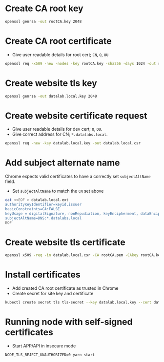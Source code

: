 # Create CA root key

```bash
openssl genrsa -out rootCA.key 2048
```

# Create CA root certificate

- Give user readable details for root cert; `CN`, `O`, `OU`

```bash
openssl req -x509 -new -nodes -key rootCA.key -sha256 -days 1024 -out rootCA.pem
```


# Create website tls key

```bash
openssl genrsa -out datalab.local.key 2048
```

# Create website certificate request

- Give user readable details for dev cert; `O`, `OU`.
- Give correct address for CN; `*.datalabs.local`.

```bash
openssl req -new -key datalab.local.key -out datalab.local.csr
```

# Add subject alternate name

Chrome expects valid certificates to have a correctly set `subjectAltName` field.

- Set `subjectAltName` to match the `CN` set above

```bash
cat <<EOF > datalab.local.ext
authorityKeyIdentifier=keyid,issuer
basicConstraints=CA:FALSE
keyUsage = digitalSignature, nonRepudiation, keyEncipherment, dataEncipherment
subjectAltName=DNS:*.datalabs.local
EOF
```

# Create website tls certificate

```bash
openssl x509 -req -in datalab.local.csr -CA rootCA.pem -CAkey rootCA.key -CAcreateserial -out datalab.local.crt -days 500 -sha256 -extfile datalab.local.ext
```

# Install certificates

- Add created CA root certificate as trusted in Chrome
- Create secret for site key and certificate

```bash
kubectl create secret tls tls-secret --key datalab.local.key --cert datalab.local.crt
```

# Running node with self-signed certificates

- Start APP/API in insecure mode

`NODE_TLS_REJECT_UNAUTHORIZED=0 yarn start`
